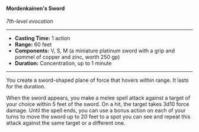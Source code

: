 #### Mordenkainen's Sword
*7th-level evocation*
___
- **Casting Time:** 1 action
- **Range:** 60 feet
- **Components:** V, S, M (a miniature platinum sword with a grip and pommel of copper and zinc, worth 250 gp)
- **Duration:** Concentration, up to 1 minute
___
You create a sword-shaped plane of force that hovers within range. It lasts for the duration.

When the sword appears, you make a melee spell attack against a target of your choice within 5 feet of the sword. On a hit, the target takes 3d10 force damage. Until the spell ends, you can use a bonus action on each of your turns to move the sword up to 20 feet to a spot you can see and repeat this attack against the same target or a different one.